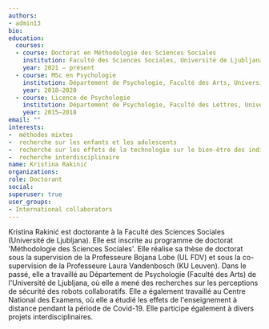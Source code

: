 ```yaml
---
authors:
- admin13
bio: 
education:
  courses:
  - course: Doctorat en Méthodologie des Sciences Sociales
    institution: Faculté des Sciences Sociales, Université de Ljubljana, Slovénie
    year: 2021 – présent
  - course: MSc en Psychologie
    institution: Département de Psychologie, Faculté des Arts, Université de Ljubljana, Slovénie
    year: 2018–2020
  - course: Licence de Psychologie
    institution: Département de Psychologie, Faculté des Lettres, Université de Ljubljana, Slovénie
    year: 2015–2018
email: ""
interests:
-  méthodes mixtes
-  recherche sur les enfants et les adolescents
-  recherche sur les effets de la technologie sur le bien-être des individus
-  recherche interdisciplinaire
name: Kristina Rakinić 
organizations:
role: Doctorant
social:
superuser: true
user_groups:
- International collaborators
---
```


Kristina Rakinić est doctorante à la Faculté des Sciences Sociales (Université de Ljubljana). Elle est inscrite au programme de doctorat 'Méthodologie des Sciences Sociales'. Elle réalise sa thèse de doctorat sous la supervision de la Professeure Bojana Lobe (UL FDV) et sous la co-supervision de la Professeure Laura Vandenbosch (KU Leuven). Dans le passé, elle a travaillé au Département de Psychologie (Faculté des Arts) de l'Université de Ljubljana, où elle a mené des recherches sur les perceptions de sécurité des robots collaboratifs. Elle a également travaillé au Centre National des Examens, où elle a étudié les effets de l'enseignement à distance pendant la période de Covid-19. Elle participe également à divers projets interdisciplinaires.